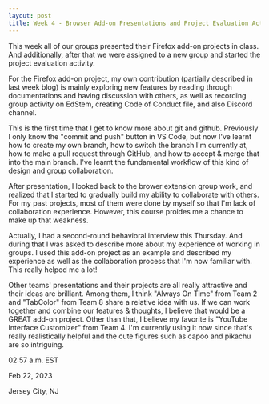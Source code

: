 ```yaml
---
layout: post
title: Week 4 - Browser Add-on Presentations and Project Evaluation Activity
---
```


<!-- Make your blog post for the week
comment about your group work on the browser extension, did you learn anything about yourself and how you are able to work with others?
describe your own contributions to your team's efforts of building your browser extension
comment on new things you learned (tools, features of tools that you were not familiar with, etc) or learned about yourself (skills you realized you have, team work preferences and style, etc.)
comment on other teams presentations and their projects, did you have any favorites? -->

This week all of our groups presented their Firefox add-on projects in class. And additionally, after that we were assigned to a new group and started the project evaluation activity.

<!--more-->

For the Firefox add-on project, my own contribution (partially described in last week blog) is mainly exploring new features by reading through documentations and having discussion with others, as well as recording group activity on EdStem, creating Code of Conduct file, and also Discord channel.

This is the first time that I get to know more about git and github. Previously I only know the "commit and push" button in VS Code, but now I've learnt how to create my own branch, how to switch the branch I'm currently at, how to make a pull request through GitHub, and how to accept & merge that into the main branch. I've learnt the fundamental workflow of this kind of design and group collaboration.

After presentation, I looked back to the brower extension group work, and realized that I started to gradually build my ability to collaborate with others. For my past projects, most of them were done by myself so that I'm lack of collaboration experience. However, this course proides me a chance to make up that weakness.

Actually, I had a second-round behavioral interview this Thursday. And during that I was asked to describe more about my experience of working in groups. I used this add-on project as an example and described my experience as well as the collaboration process that I'm now familiar with. This really helped me a lot!

Other teams' presentations and their projects are all really attractive and their ideas are brilliant. Among them, I think "Always On Time" from Team 2 and "TabColor" from Team 8 share a relative idea with us. If we can work together and combine our features & thoughts, I believe that would be a GREAT add-on project. Other than that, I believe my favorite is "YouTube Interface Customizer" from Team 4. I'm currently using it now since that's really realistically helpful and the cute figures such as capoo and pikachu are so intriguing.

02:57 a.m. EST

Feb 22, 2023

Jersey City, NJ
